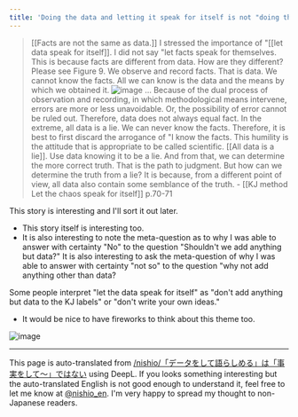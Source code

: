 ```yaml
---
title: 'Doing the data and letting it speak for itself is not "doing the facts and ~."'
---
```


>  [[Facts are not the same as data.]]
>  I stressed the importance of "[[let data speak for itself]]. I did not say "let facts speak for themselves. This is because facts are different from data.
>  How are they different? Please see Figure 9. We observe and record facts. That is data. We cannot know the facts. All we can know is the data and the means by which we obtained it.
> ![image](https://gyazo.com/88da00ddf85f02b6bf4fac6ae7bfdc1d/thumb/1000)
> ...
> Because of the dual process of observation and recording, in which methodological means intervene, errors are more or less unavoidable. Or, the possibility of error cannot be ruled out. Therefore, data does not always equal fact. In the extreme, all data is a lie. We can never know the facts. Therefore, it is best to first discard the arrogance of "I know the facts. This humility is the attitude that is appropriate to be called scientific.
>  [[All data is a lie]]. Use data knowing it to be a lie. And from that, we can determine the more correct truth. That is the path to judgment. But how can we determine the truth from a lie? It is because, from a different point of view, all data also contain some semblance of the truth.
    - [[KJ method Let the chaos speak for itself]] p.70-71




This story is interesting and I'll sort it out later.
- This story itself is interesting too.
- It is also interesting to note the meta-question as to why I was able to answer with certainty "No" to the question "Shouldn't we add anything but data?" It is also interesting to ask the meta-question of why I was able to answer with certainty "not so" to the question "why not add anything other than data?

Some people interpret "let the data speak for itself" as "don't add anything but data to the KJ labels" or "don't write your own ideas."
- It would be nice to have fireworks to think about this theme too.

![image](https://gyazo.com/ab09532fb8d7d51b9f149a0900321f71/thumb/1000)

---
This page is auto-translated from [/nishio/「データをして語らしめる」は「事実をして〜」ではない](https://scrapbox.io/nishio/「データをして語らしめる」は「事実をして〜」ではない) using DeepL. If you looks something interesting but the auto-translated English is not good enough to understand it, feel free to let me know at [@nishio_en](https://twitter.com/nishio_en). I'm very happy to spread my thought to non-Japanese readers.